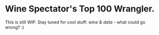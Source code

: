 # Wine Spectator's Top 100 Wrangler.

This is still WIP. Stay tuned for cool stuff: *wine & data* - what could go wrong? :)